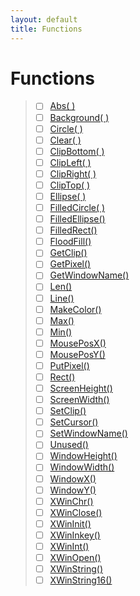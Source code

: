 ```yaml
---
layout: default
title: Functions
---
```


# Functions

> * [ ] [Abs( )](functions/abs.html)
> * [ ] [Background( )](functions/background.html)
> * [ ] [Circle( )](functions/circle.html)
> * [ ] [Clear( )](functions/clear.html)
> * [ ] [ClipBottom( )](functions/clipbottom.html)
> * [ ] [ClipLeft( )](functions/clipleft.html)
> * [ ] [ClipRight( )](functions/clipright.html)
> * [ ] [ClipTop( )](functions/cliptop.html)
> * [ ] [Ellipse( )](functions/ellipse.html)
> * [ ] [FilledCircle( )](functions/filledcircle.html)
> * [ ] [FilledEllipse()](functions/filledellipse.html)
> * [ ] [FilledRect()](functions/filledrect.html)
> * [ ] [FloodFill()](functions/floodfill.html)
> * [ ] [GetClip()](functions/getclip.html)
> * [ ] [GetPixel()](functions/getpixel.html)
> * [ ] [GetWindowName()](functions/getwindowname.html)
> * [ ] [Len()](functions/len.html)
> * [ ] [Line()](functions/line.html)
> * [ ] [MakeColor()](functions/makecolor.html)
> * [ ] [Max()](functions/max.html)
> * [ ] [Min()](functions/min.html)
> * [ ] [MousePosX()](functions/mouseposx.html)
> * [ ] [MousePosY()](functions/mouseposy.html)
> * [ ] [PutPixel()](functions/putpixel.html)
> * [ ] [Rect()](functions/rect.html)
> * [ ] [ScreenHeight()](functions/screenheight.html)
> * [ ] [ScreenWidth()](functions/screenwidth.html)
> * [ ] [SetClip()](functions/setclip.html)
> * [ ] [SetCursor()](functions/setcursor.html)
> * [ ] [SetWindowName()](functions/setwindowname.html)
> * [ ] [Unused()](functions/unused.html)
> * [ ] [WindowHeight()](functions/windowheight.html)
> * [ ] [WindowWidth()](functions/windowwidth.html)
> * [ ] [WindowX()](functions/windowx.html)
> * [ ] [WindowY()](functions/windowy.html)
> * [ ] [XWinChr()](functions/xwinchr.html)
> * [ ] [XWinClose()](functions/xwinclose.html)
> * [ ] [XWinInit()](functions/xwininit.html)
> * [ ] [XWinInkey()](functions/xwininkey.html)
> * [ ] [XWinInt()](functions/xwinint.html)
> * [ ] [XWinOpen()](functions/xwinopen.html)
> * [ ] [XWinString()](functions/xwinstring.html)
> * [ ] [XWinString16()](functions/xwinstring16.html)
